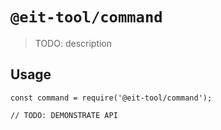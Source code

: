 # `@eit-tool/command`

> TODO: description

## Usage

```
const command = require('@eit-tool/command');

// TODO: DEMONSTRATE API
```
